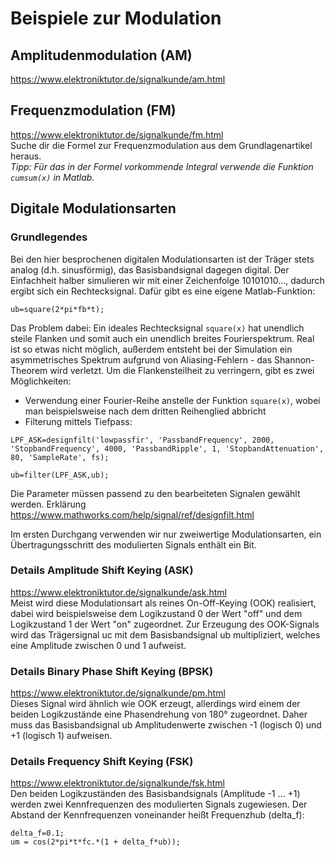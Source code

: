 # Beispiele zur Modulation

## Amplitudenmodulation (AM)
https://www.elektroniktutor.de/signalkunde/am.html

## Frequenzmodulation (FM)
https://www.elektroniktutor.de/signalkunde/fm.html  
Suche dir die Formel zur Frequenzmodulation aus dem Grundlagenartikel heraus.  
*Tipp: Für das in der Formel vorkommende Integral verwende die Funktion `cumsum(x)` in Matlab.*

## Digitale Modulationsarten

### Grundlegendes

Bei den hier besprochenen digitalen Modulationsarten ist der Träger stets analog (d.h. sinusförmig), das Basisbandsignal dagegen digital. Der Einfachheit halber simulieren wir mit einer Zeichenfolge 10101010..., dadurch ergibt sich ein Rechtecksignal. Dafür gibt es eine eigene Matlab-Funktion:

```
ub=square(2*pi*fb*t);
```

Das Problem dabei: Ein ideales Rechtecksignal `square(x)` hat unendlich steile Flanken und somit auch ein unendlich breites Fourierspektrum. Real ist so etwas nicht möglich, außerdem entsteht bei der Simulation ein asymmetrisches Spektrum aufgrund von Aliasing-Fehlern - das Shannon-Theorem wird verletzt. Um die Flankensteilheit zu verringern, gibt es zwei Möglichkeiten:

- Verwendung einer Fourier-Reihe anstelle der Funktion `square(x)`, wobei man beispielsweise nach dem dritten Reihenglied abbricht
- Filterung mittels Tiefpass:

```
LPF_ASK=designfilt('lowpassfir', 'PassbandFrequency', 2000, 'StopbandFrequency', 4000, 'PassbandRipple', 1, 'StopbandAttenuation', 80, 'SampleRate', fs); 
 
ub=filter(LPF_ASK,ub);
```
Die Parameter müssen passend zu den bearbeiteten Signalen gewählt werden. Erklärung <https://www.mathworks.com/help/signal/ref/designfilt.html>

Im ersten Durchgang verwenden wir nur zweiwertige Modulationsarten, ein Übertragungsschritt des modulierten Signals enthält ein Bit.

### Details Amplitude Shift Keying (ASK)
https://www.elektroniktutor.de/signalkunde/ask.html  
Meist wird diese Modulationsart als reines On-Off-Keying (OOK) realisiert, dabei wird beispielsweise dem Logikzustand 0 der Wert "off" und dem Logikzustand 1 der Wert "on" zugeordnet. Zur Erzeugung des OOK-Signals wird das Trägersignal uc mit dem Basisbandsignal ub multipliziert, welches eine Amplitude zwischen 0 und 1 aufweist.

### Details Binary Phase Shift Keying (BPSK)
https://www.elektroniktutor.de/signalkunde/pm.html  
Dieses Signal wird ähnlich wie OOK erzeugt, allerdings wird einem der beiden Logikzustände eine Phasendrehung von 180° zugeordnet. Daher muss das Basisbandsignal ub Amplitudenwerte zwischen -1 (logisch 0) und +1 (logisch 1) aufweisen.

### Details Frequency Shift Keying (FSK)
https://www.elektroniktutor.de/signalkunde/fsk.html  
Den beiden Logikzuständen des Basisbandsignals (Amplitude -1 ... +1) werden zwei Kennfrequenzen des modulierten Signals zugewiesen. Der Abstand der Kennfrequenzen voneinander heißt Frequenzhub (delta_f):
```
delta_f=0.1; 
um = cos(2*pi*t*fc.*(1 + delta_f*ub));
```
